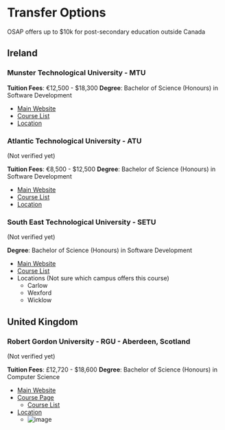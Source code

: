 # Transfer Options

OSAP offers up to $10k for post-secondary education outside Canada

## Ireland

### Munster Technological University - MTU

**Tuition Fees**: €12,500 - $18,300
**Degree**: Bachelor of Science (Honours) in Software Development

- [Main Website](https://www.mtu.ie/)
- [Course List](https://mtu.akarisoftware.com/index.cfm/page/course/courseId/2850#:~:text=Stage%204%20/%20Semester%201)
- [Location](https://maps.app.goo.gl/ABzHNsBFZyTFa5ao7)

### Atlantic Technological University - ATU

(Not verified yet)

**Tuition Fees**: €8,500 - $12,500
**Degree**: Bachelor of Science (Honours) in Software Development

- [Main Website](https://www.gmit.ie/)
- [Course List](https://www.gmit.ie/bachelor-of-science-honours-in-computing-in-software-development)
- [Location](https://maps.app.goo.gl/UQthfJVa7cZ3j5zj6)

### South East Technological University - SETU

(Not verified yet)

**Degree**: Bachelor of Science (Honours) in Software Development

- [Main Website](https://www.setu.ie/)
- [Course List](https://www.itcarlow.ie/courses/type/undergraduate-cao-courses/computing-networking-courses/cw238.htm)
- Locations (Not sure which campus offers this course)
  - Carlow
  - Wexford
  - Wicklow

## United Kingdom

### Robert Gordon University - RGU - Aberdeen, Scotland

(Not verified yet)

**Tuition Fees**: £12,720 - $18,600
**Degree**: Bachelor of Science (Honours) in Computer Science

- [Main Website](https://www.rgu.ac.uk/)
- [Course Page](https://www.rgu.ac.uk/study/courses/446-bsc-hons-computer-science)
  - [Course List](https://www4.rgu.ac.uk/coursedb/disp_course_info.cfm?courseref=0071#:~:text=Stage%204,%C2%A0%C2%A0Semester%201)
- [Location](https://maps.app.goo.gl/f1vM8H7z3o6JTMz77)
  - ![image](https://github.com/KristianMarshall/SchoolTransferNotes/assets/113186609/f7bcdeae-2b81-46ff-bfb3-596fafc7e3c1)

